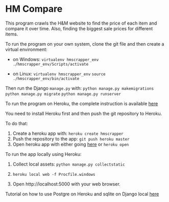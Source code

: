 # HM Compare

This program crawls the H&M website to find the price of each item and compare it over time. Also, finding the biggest sale prices for different items. 

To run the program on your own system, clone the git file and then create a virtual environment:

* on Windows:
`virtualenv hmscrapper_env`
`./hmscrapper_env/Scripts/activate`

* on Linux:
`virtualenv hmscrapper_env`
`source ./hmscrapper_env/bin/activate`

Then run the Django `manage.py` with:
`python manage.py makemigrations`
`python manage.py migrate`
`python manage.py runserver`

To run the program on Heroku, the complete instruction is available [here](https://devcenter.heroku.com/articles/getting-started-with-python)

You need to install Heroku first and then push the git repository to Heroku. 

To do that:
1. Create a heroku app with:
`heroku create hmscrapper`
2. Push the repository to the app:
`git push heroku master`
3. Open heroku app with either going [here](https://hmscrapper.herokuapp.com/)
or `heroku open`

To run the app locally using Heroku:
1. Collect local assets:
`python manage.py collectstatic`

2. `heroku local web -f Procfile.windows`

3. Open http://localhost:5000 with your web browser.

Tutorial on how to use Postgre on Heroku and sqlite on Django local [here](https://medium.com/@BennettGarner/deploying-django-to-heroku-connecting-heroku-postgres-fcc960d290d1)